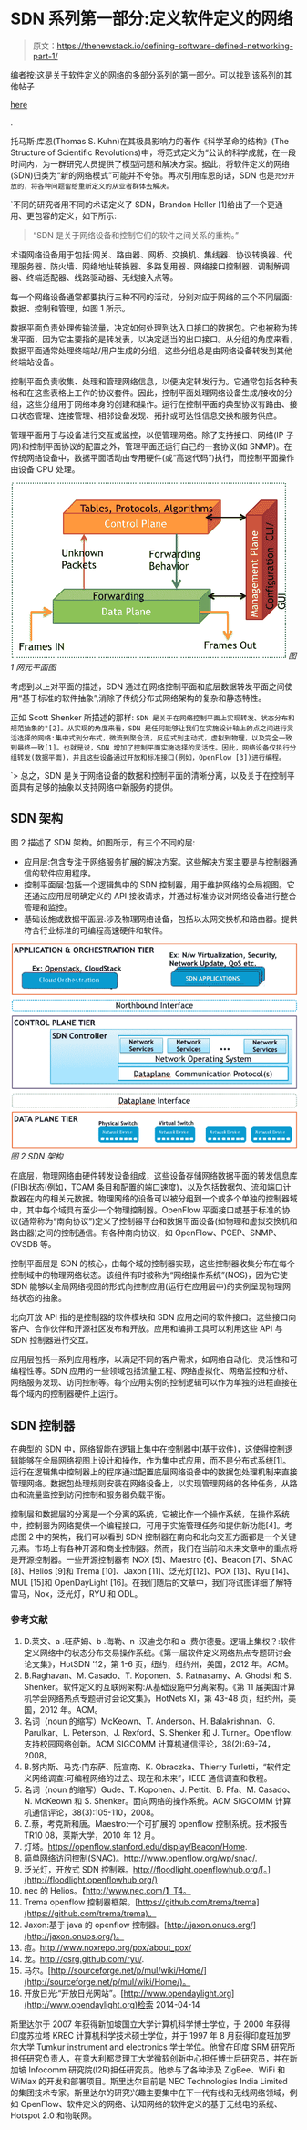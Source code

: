 # SDN 系列第一部分:定义软件定义的网络

> 原文：<https://thenewstack.io/defining-software-defined-networking-part-1/>

编者按:这是关于软件定义的网络的多部分系列的第一部分。可以找到该系列的其他帖子

[here](https://thenewstack.io/?s=sdn)

.

托马斯·库恩(Thomas S. Kuhn)在其极具影响力的著作《科学革命的结构》(The Structure of Scientific Revolutions)中，将范式定义为“公认的科学成就，在一段时间内，为一群研究人员提供了模型问题和解决方案。据此，将软件定义的网络(SDN)归类为“新的网络模式”可能并不夸张。再次引用库恩的话，SDN 也是`充分开放的，将各种问题留给重新定义的从业者群体去解决。`

 `不同的研究者用不同的术语定义了 SDN，Brandon Heller [1]给出了一个更通用、更包容的定义，如下所示:

> “SDN 是关于网络设备和控制它们的软件之间关系的重构。”

术语网络设备用于包括:网关、路由器、网桥、交换机、集线器、协议转换器、代理服务器、防火墙、网络地址转换器、多路复用器、网络接口控制器、调制解调器、终端适配器、线路驱动器、无线接入点等。

每一个网络设备通常都要执行三种不同的活动，分别对应于网络的三个不同层面:数据、控制和管理，如图 1 所示。

数据平面负责处理传输流量，决定如何处理到达入口接口的数据包。它也被称为转发平面，因为它主要指的是转发表，以决定适当的出口接口。从分组的角度来看，数据平面通常处理终端站/用户生成的分组，这些分组总是由网络设备转发到其他终端站设备。

控制平面负责收集、处理和管理网络信息，以便决定转发行为。它通常包括各种表格和在这些表格上工作的协议套件。因此，控制平面处理网络设备生成/接收的分组，这些分组用于网络本身的创建和操作。运行在控制平面的典型协议有路由、接口状态管理、连接管理、相邻设备发现、拓扑或可达性信息交换和服务供应。

管理平面用于与设备进行交互或监控，以便管理网络。除了支持接口、网络(IP 子网)和控制平面协议的配置之外，管理平面还运行自己的一套协议(如 SNMP)。在传统网络设备中，数据平面活动由专用硬件(或“高速代码”)执行，而控制平面操作由设备 CPU 处理。

![img1](img/6e7d39a86d3ae5c1543f03d86e41553e.png) *图 1 网元平面图*

考虑到以上对平面的描述，SDN 通过在网络控制平面和底层数据转发平面之间使用“基于标准的软件抽象”,消除了传统分布式网络架构的复杂和静态特性。

正如 Scott Shenker 所描述的那样: `SDN 是关于在网络控制平面上实现转发、状态分布和规范抽象的"[2]。从实现的角度来看，SDN 是任何能够让我们在实施设计轴上的点之间进行灵活选择的网络:集中式到分布式，微流到聚合流，反应式到主动式，虚拟到物理，以及完全一致到最终一致[1]。也就是说，SDN 增加了控制平面实施选择的灵活性。因此，网络设备仅执行分组转发(数据平面)，并且这些设备通过开放和标准接口(例如，OpenFlow [3])进行编程。`

 `> 总之，SDN 是关于网络设备的数据和控制平面的清晰分离，以及关于在控制平面具有足够的抽象以支持网络中新服务的提供。

## SDN 架构

图 2 描述了 SDN 架构。如图所示，有三个不同的层:

*   应用层:包含专注于网络服务扩展的解决方案。这些解决方案主要是与控制器通信的软件应用程序。
*   控制平面层:包括一个逻辑集中的 SDN 控制器，用于维护网络的全局视图。它还通过应用层明确定义的 API 接收请求，并通过标准协议对网络设备进行整合管理和监控。
*   基础设施或数据平面层:涉及物理网络设备，包括以太网交换机和路由器。提供符合行业标准的可编程高速硬件和软件。

![img2](img/f2cba37c38583a7a4c1b5a18765f735c.png) *图 2 SDN 架构*

在底层，物理网络由硬件转发设备组成，这些设备存储网络数据平面的转发信息库(FIB)状态(例如，TCAM 条目和配置的端口速度)，以及包括数据包、流和端口计数器在内的相关元数据。物理网络的设备可以被分组到一个或多个单独的控制器域中，其中每个域具有至少一个物理控制器。OpenFlow 平面接口或基于标准的协议(通常称为“南向协议”)定义了控制器平台和数据平面设备(如物理和虚拟交换机和路由器)之间的控制通信。有各种南向协议，如 OpenFlow、PCEP、SNMP、OVSDB 等。

控制平面层是 SDN 的核心，由每个域的控制器实现，这些控制器收集分布在每个控制域中的物理网络状态。该组件有时被称为“网络操作系统”(NOS)，因为它使 SDN 能够以全局网络视图的形式向控制应用(运行在应用层中)的实例呈现物理网络状态的抽象。

北向开放 API 指的是控制器的软件模块和 SDN 应用之间的软件接口。这些接口向客户、合作伙伴和开源社区发布和开放。应用和编排工具可以利用这些 API 与 SDN 控制器进行交互。

应用层包括一系列应用程序，以满足不同的客户需求，如网络自动化、灵活性和可编程性等。SDN 应用的一些领域包括流量工程、网络虚拟化、网络监控和分析、网络服务发现、访问控制等。每个应用实例的控制逻辑可以作为单独的进程直接在每个域内的控制器硬件上运行。

## SDN 控制器

在典型的 SDN 中，网络智能在逻辑上集中在控制器中(基于软件)，这使得控制逻辑能够在全局网络视图上设计和操作，作为集中式应用，而不是分布式系统[1]。运行在逻辑集中控制器上的程序通过配置底层网络设备中的数据包处理机制来直接管理网络。数据包处理规则安装在网络设备上，以实现管理网络的各种任务，从路由和流量监控到访问控制和服务器负载平衡。

控制层和数据层的分离是一个分离的系统，它被比作一个操作系统，在操作系统中，控制器为网络提供一个编程接口，可用于实施管理任务和提供新功能[4]。考虑图 2 中的架构，我们可以看到 SDN 控制器在南向和北向交互方面都是一个关键元素。市场上有各种开源和商业控制器。然而，我们在当前和未来文章中的重点将是开源控制器。一些开源控制器有 NOX [5]、Maestro [6]、Beacon [7]、SNAC [8]、Helios [9]和 Trema [10]、Jaxon [11]、泛光灯[12]、POX [13]、Ryu [14]、MUL [15]和 OpenDayLight [16]。在我们随后的文章中，我们将试图详细了解特雷马，Nox，泛光灯，RYU 和 ODL。

### **参考文献**

1.  D.莱文、a .旺萨姆、b .海勒、n .汉迪戈尔和 a .费尔德曼。逻辑上集权？:软件定义网络中的状态分布交易操作系统。《第一届软件定义网络热点专题研讨会论文集》，HotSDN '12，第 1-6 页，纽约，纽约州，美国，2012 年。ACM。
2.  B.Raghavan、M. Casado、T. Koponen、S. Ratnasamy、A. Ghodsi 和 S. Shenker。软件定义的互联网架构:从基础设施中分离架构。《第 11 届美国计算机学会网络热点专题研讨会论文集》，HotNets XI，第 43-48 页，纽约州，美国，2012 年。ACM。
3.  名词（noun 的缩写）McKeown、T. Anderson、H. Balakrishnan、G. Parulkar、L. Peterson、J. Rexford、S. Shenker 和 J. Turner。Openflow:支持校园网络创新。ACM SIGCOMM 计算机通信评论，38(2):69-74，2008。
4.  B.努内斯、马克·门东萨、阮宣南、K. Obraczka、Thierry Turletti，“软件定义网络调查:可编程网络的过去、现在和未来”，IEEE 通信调查和教程。
5.  名词（noun 的缩写）Gude、T. Koponen、J. Pettit、B. Pfa、M. Casado、N. McKeown 和 S. Shenker。面向网络的操作系统。ACM SIGCOMM 计算机通信评论，38(3):105-110，2008。
6.  Z.蔡，考克斯和唐。Maestro:一个可扩展的 openflow 控制系统。技术报告 TR10 08，莱斯大学，2010 年 12 月。
7.  灯塔。https://openflow.stanford.edu/display/Beacon/Home.
8.  简单网络访问控制(SNAC)。http://www.openflow.org/wp/snac/.
9.  泛光灯，开放式 SDN 控制器。http://floodlight.openflowhub.org/[。](http://floodlight.openflowhub.org/)
10.  nec 的 Helios。【http://www.nec.com/】T4。
11.  Trema openflow 控制器框架。[https://github.com/trema/trema](https://github.com/trema/trema)。
12.  Jaxon:基于 java 的 openflow 控制器。[http://jaxon.onuos.org/](http://jaxon.onuos.org/)。
13.  痘。http://www.noxrepo.org/pox/about_pox/
14.  龙。http://osrg.github.com/ryu/.
15.  马尔。[http://sourceforge.net/p/mul/wiki/Home/](http://sourceforge.net/p/mul/wiki/Home/)。
16.  开放日光:“开放日光网站”。[http://www.opendaylight.org](http://www.opendaylight.org)检索 2014-04-14

斯里达尔于 2007 年获得新加坡国立大学计算机科学博士学位，于 2000 年获得印度苏拉塔 KREC 计算机科学技术硕士学位，并于 1997 年 8 月获得印度班加罗尔大学 Tumkur instrument and electronics 学士学位。他曾在印度 SRM 研究所担任研究负责人，在意大利都灵理工大学微软创新中心担任博士后研究员，并在新加坡 Infocomm 研究院(I2R)担任研究员。他参与了各种涉及 ZigBee、WiFi 和 WiMax 的开发和部署项目。斯里达尔目前是 NEC Technologies India Limited 的集团技术专家。斯里达尔的研究兴趣主要集中在下一代有线和无线网络领域，例如 OpenFlow、软件定义的网络、认知网络的软件定义的基于无线电的系统、Hotspot 2.0 和物联网。

<svg xmlns:xlink="http://www.w3.org/1999/xlink" viewBox="0 0 68 31" version="1.1"><title>Group</title> <desc>Created with Sketch.</desc></svg>``
